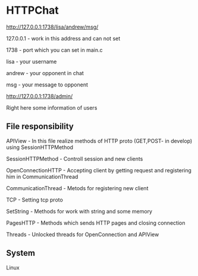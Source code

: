 # HTTPChat

http://127.0.0.1:1738/lisa/andrew/msg/

127.0.0.1 - work in this address and can not set

1738 - port which you can set in main.c

lisa - your username

andrew - your opponent in chat

msg - your message to opponent

http://127.0.0.1:1738/admin/

Right here some information of users


File responsibility
-----------------------------------------------------------

APIView - In this file realize methods of HTTP proto (GET,POST- in develop) using SessionHTTPMethod

SessionHTTPMethod - Controll session and new clients

OpenConnectionHTTP - Accepting client by getting request and registering him in CommunicationThread

CommunicationThread - Metods for registering new client

TCP - Setting tcp proto

SetString - Methods for work with string and some memory

PagesHTTP - Methods which sends HTTP pages and closing connection

Threads - Unlocked threads for OpenConnection and APIView

System
----------------------------------------------------------
Linux
